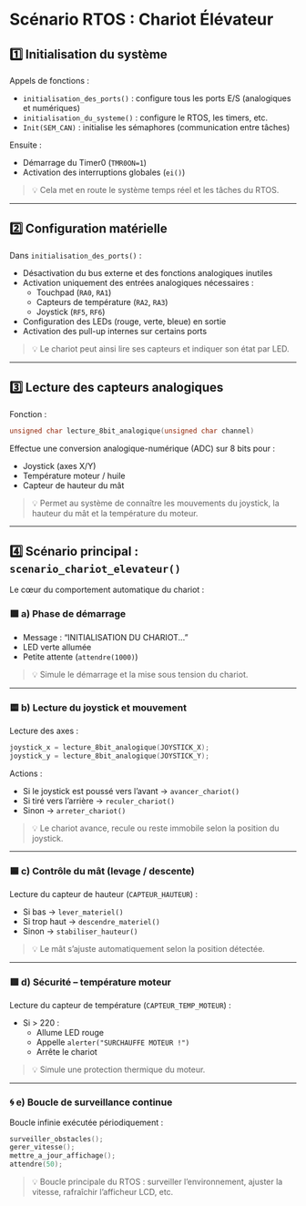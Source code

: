 # Scénario RTOS : Chariot Élévateur

## 1️⃣ Initialisation du système

Appels de fonctions :
- `initialisation_des_ports()` : configure tous les ports E/S (analogiques et numériques)
- `initialisation_du_systeme()` : configure le RTOS, les timers, etc.
- `Init(SEM_CAN)` : initialise les sémaphores (communication entre tâches)

Ensuite :
- Démarrage du Timer0 (`TMR0ON=1`)
- Activation des interruptions globales (`ei()`)

> 💡 Cela met en route le système temps réel et les tâches du RTOS.

---

## 2️⃣ Configuration matérielle

Dans `initialisation_des_ports()` :
- Désactivation du bus externe et des fonctions analogiques inutiles
- Activation uniquement des entrées analogiques nécessaires :
    - Touchpad (`RA0`, `RA1`)
    - Capteurs de température (`RA2`, `RA3`)
    - Joystick (`RF5`, `RF6`)
- Configuration des LEDs (rouge, verte, bleue) en sortie
- Activation des pull-up internes sur certains ports

> 💡 Le chariot peut ainsi lire ses capteurs et indiquer son état par LED.

---

## 3️⃣ Lecture des capteurs analogiques

Fonction :
```c
unsigned char lecture_8bit_analogique(unsigned char channel)
```
Effectue une conversion analogique-numérique (ADC) sur 8 bits pour :
- Joystick (axes X/Y)
- Température moteur / huile
- Capteur de hauteur du mât

> 💡 Permet au système de connaître les mouvements du joystick, la hauteur du mât et la température du moteur.

---

## 4️⃣ Scénario principal : `scenario_chariot_elevateur()`

Le cœur du comportement automatique du chariot :

### 🟩 a) Phase de démarrage
- Message : “INITIALISATION DU CHARIOT...”
- LED verte allumée
- Petite attente (`attendre(1000)`)

> 💡 Simule le démarrage et la mise sous tension du chariot.

---

### 🟨 b) Lecture du joystick et mouvement

Lecture des axes :
```c
joystick_x = lecture_8bit_analogique(JOYSTICK_X);
joystick_y = lecture_8bit_analogique(JOYSTICK_Y);
```
Actions :
- Si le joystick est poussé vers l’avant → `avancer_chariot()`
- Si tiré vers l’arrière → `reculer_chariot()`
- Sinon → `arreter_chariot()`

> 💡 Le chariot avance, recule ou reste immobile selon la position du joystick.

---

### 🟦 c) Contrôle du mât (levage / descente)

Lecture du capteur de hauteur (`CAPTEUR_HAUTEUR`) :
- Si bas → `lever_materiel()`
- Si trop haut → `descendre_materiel()`
- Sinon → `stabiliser_hauteur()`

> 💡 Le mât s’ajuste automatiquement selon la position détectée.

---

### 🟥 d) Sécurité – température moteur

Lecture du capteur de température (`CAPTEUR_TEMP_MOTEUR`) :
- Si > 220 :
    - Allume LED rouge
    - Appelle `alerter("SURCHAUFFE MOTEUR !")`
    - Arrête le chariot

> 💡 Simule une protection thermique du moteur.

---

### 🌀 e) Boucle de surveillance continue

Boucle infinie exécutée périodiquement :
```c
surveiller_obstacles();
gerer_vitesse();
mettre_a_jour_affichage();
attendre(50);
```

> 💡 Boucle principale du RTOS : surveiller l’environnement, ajuster la vitesse, rafraîchir l’afficheur LCD, etc.

